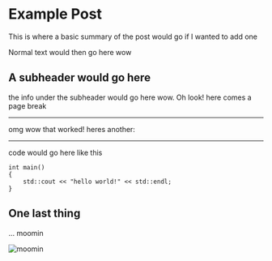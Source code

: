 
# Example Post
This is where a basic summary of the post would go if I wanted to add one

Normal text would then go here wow
## A subheader would go here
the info under the subheader would go here wow. Oh look! here comes a page break
_______
omg wow that worked! heres another:
_______

code would go here like this
```
int main()
{
    std::cout << "hello world!" << std::endl;
}
```
## One last thing
...
moomin


![moomin](file:///home/rosia/Pictures/Moomins/moomin-meadow.png)
